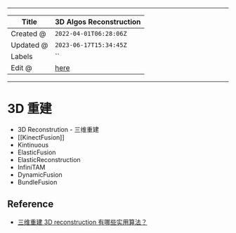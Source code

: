 -----

| Title     | 3D Algos Reconstruction                               |
| --------- | ----------------------------------------------------- |
| Created @ | `2022-04-01T06:28:06Z`                                |
| Updated @ | `2023-06-17T15:34:45Z`                                |
| Labels    | \`\`                                                  |
| Edit @    | [here](https://github.com/junxnone/aiwiki/issues/305) |

-----

# 3D 重建

  - 3D Reconstrution - 三维重建
  - \[\[KinectFusion\]\]
  - Kintinuous
  - ElasticFusion
  - ElasticReconstruction
  - InfiniTAM
  - DynamicFusion
  - BundleFusion

## Reference

  - [三维重建 3D reconstruction
    有哪些实用算法？](https://www.zhihu.com/question/29885222)
